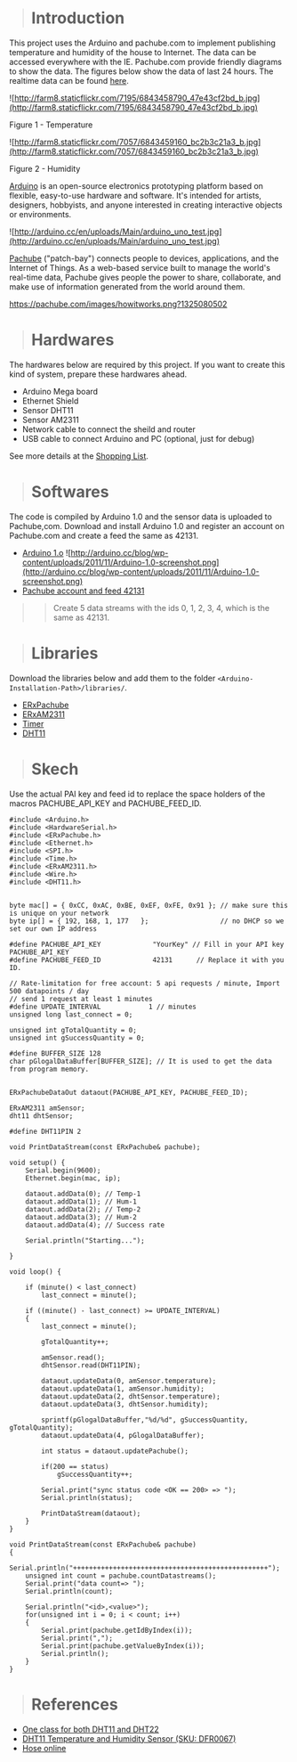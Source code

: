 > # Introduction #

This project uses the Arduino and pachube.com to implement publishing
temperature and humidity of the house to Internet. The data can be accessed everywhere with the IE. Pachube.com provide friendly diagrams to show the data. The figures below show the data of last 24 hours. The realtime data can be found [here](https://pachube.com/feeds/42131).

![http://farm8.staticflickr.com/7195/6843458790_47e43cf2bd_b.jpg](http://farm8.staticflickr.com/7195/6843458790_47e43cf2bd_b.jpg)

Figure 1 - Temperature

![http://farm8.staticflickr.com/7057/6843459160_bc2b3c21a3_b.jpg](http://farm8.staticflickr.com/7057/6843459160_bc2b3c21a3_b.jpg)

Figure 2 - Humidity

[Arduino](http://www.arduino.cc) is an open-source electronics prototyping platform based on flexible, easy-to-use hardware and software. It's intended for artists, designers, hobbyists, and anyone interested in creating interactive objects or environments.

![http://arduino.cc/en/uploads/Main/arduino_uno_test.jpg](http://arduino.cc/en/uploads/Main/arduino_uno_test.jpg)

[Pachube](http://www.pachube.com) ("patch-bay") connects people to devices, applications, and the Internet of Things. As a web-based service built to manage the world's real-time data, Pachube gives people the power to share, collaborate, and make use of information generated from the world around them.

https://pachube.com/images/howitworks.png?1325080502

> # Hardwares #
The hardwares below are required by this project. If you want to create this kind of system, prepare these hardwares ahead.
  * Arduino Mega board
  * Ethernet Shield
  * Sensor DHT11
  * Sensor AM2311
  * Network cable to connect the sheild and router
  * USB cable to connect Arduino and PC (optional, just for debug)

See more details at the [Shopping List](ShoppingList.md).

> # Softwares #
The code is compiled by Arduino 1.0 and the sensor data is uploaded to Pachube,com. Download and install Arduino 1.0 and register an account on Pachube.com and create a feed the same as 42131.
  * [Arduino 1.o](http://arduino.cc/en/Main/Software)
![http://arduino.cc/blog/wp-content/uploads/2011/11/Arduino-1.0-screenshot.png](http://arduino.cc/blog/wp-content/uploads/2011/11/Arduino-1.0-screenshot.png)
  * [Pachube account and feed 42131](https://pachube.com/feeds/42131)
> > Create 5 data streams with the ids 0, 1, 2, 3, 4, which is the same as 42131.


> # Libraries #
Download the libraries below and add them to the folder `<Arduino-Installation-Path>/libraries/`.
  * [ERxPachube](http://code.google.com/p/pachubelibrary)
  * [ERxAM2311](http://code.google.com/p/am2311library/)
  * [Timer](http://www.arduino.cc/playground/Code/Time)
  * [DHT11](http://arduino.cc/playground/Main/DHT11Lib)

> # Skech #
Use the actual PAI key and feed id to replace the space holders of the macros PACHUBE\_API\_KEY and PACHUBE\_FEED\_ID.

```
#include <Arduino.h>
#include <HardwareSerial.h>
#include <ERxPachube.h>
#include <Ethernet.h>
#include <SPI.h>
#include <Time.h>
#include <ERxAM2311.h>
#include <Wire.h>
#include <DHT11.h>


byte mac[] = { 0xCC, 0xAC, 0xBE, 0xEF, 0xFE, 0x91 }; // make sure this is unique on your network
byte ip[] = { 192, 168, 1, 177   };                  // no DHCP so we set our own IP address

#define PACHUBE_API_KEY				"YourKey" // Fill in your API key PACHUBE_API_KEY
#define PACHUBE_FEED_ID				42131      // Replace it with you ID.

// Rate-limitation for free account: 5 api requests / minute, Import 500 datapoints / day
// send 1 request at least 1 minutes
#define UPDATE_INTERVAL            1 // minutes
unsigned long last_connect = 0;

unsigned int gTotalQuantity = 0;
unsigned int gSuccessQuantity = 0;

#define BUFFER_SIZE 128
char pGlogalDataBuffer[BUFFER_SIZE]; // It is used to get the data from program memory.


ERxPachubeDataOut dataout(PACHUBE_API_KEY, PACHUBE_FEED_ID);

ERxAM2311 amSensor;
dht11 dhtSensor;

#define DHT11PIN 2

void PrintDataStream(const ERxPachube& pachube);

void setup() {
	Serial.begin(9600);
	Ethernet.begin(mac, ip);

	dataout.addData(0); // Temp-1
	dataout.addData(1); // Hum-1
	dataout.addData(2); // Temp-2
	dataout.addData(3); // Hum-2
	dataout.addData(4); // Success rate

	Serial.println("Starting...");

}

void loop() {

	if (minute() < last_connect) 
		last_connect = minute();

	if ((minute() - last_connect) >= UPDATE_INTERVAL)
	{
		last_connect = minute();

		gTotalQuantity++;

		amSensor.read();
		dhtSensor.read(DHT11PIN);

		dataout.updateData(0, amSensor.temperature);
		dataout.updateData(1, amSensor.humidity);
		dataout.updateData(2, dhtSensor.temperature);
		dataout.updateData(3, dhtSensor.humidity);

		sprintf(pGlogalDataBuffer,"%d/%d", gSuccessQuantity, gTotalQuantity);
		dataout.updateData(4, pGlogalDataBuffer);

		int status = dataout.updatePachube();

		if(200 == status)
			gSuccessQuantity++;

		Serial.print("sync status code <OK == 200> => ");
		Serial.println(status);

		PrintDataStream(dataout);
	}
}

void PrintDataStream(const ERxPachube& pachube)
{
	Serial.println("+++++++++++++++++++++++++++++++++++++++++++++++++");
	unsigned int count = pachube.countDatastreams();
	Serial.print("data count=> ");
	Serial.println(count);

	Serial.println("<id>,<value>");
	for(unsigned int i = 0; i < count; i++)
	{
		Serial.print(pachube.getIdByIndex(i));
		Serial.print(",");
		Serial.print(pachube.getValueByIndex(i));
		Serial.println();
	}
}
```


> # References #
  * [One class for both DHT11 and DHT22](http://arduino.cc/playground/Main/DHTLib)
  * [DHT11 Temperature and Humidity Sensor (SKU: DFR0067)](http://www.dfrobot.com/wiki/index.php?title=DHT11_Temperature_and_Humidity_Sensor_%28SKU:_DFR0067%29)
  * [Hose online](https://pachube.com/feeds/42131)